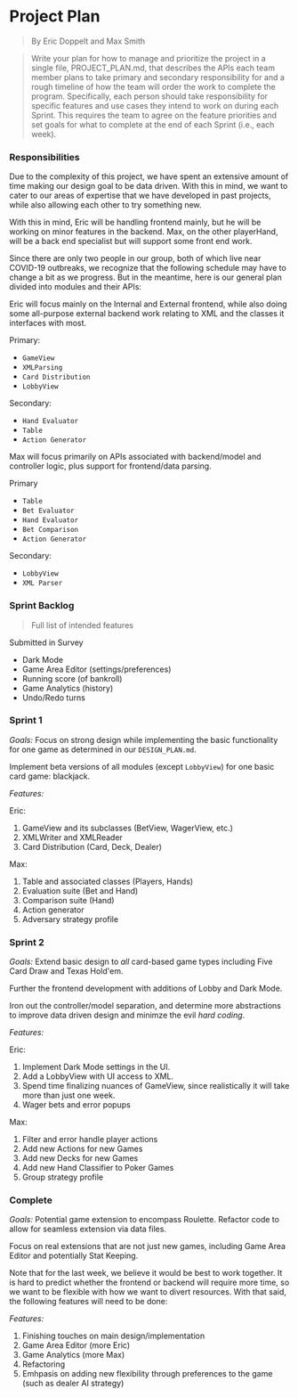 # Project Plan
> By Eric Doppelt and Max Smith

> Write your plan for how to manage and prioritize the project in a single file, PROJECT_PLAN.md, that describes the APIs each team member plans to take primary and secondary responsibility for and a rough timeline of how the team will order the work to complete the program. Specifically, each person should take responsibility for specific features and use cases they intend to work on during each Sprint. This requires the team to agree on the feature priorities and set goals for what to complete at the end of each Sprint (i.e., each week).

### Responsibilities

Due to the complexity of this project, we have spent an extensive amount of time making our design goal to be data driven. With this in mind, we want to cater to our areas of expertise that we have developed in past projects, while also allowing each other to try something new.

With this in mind, Eric will be handling frontend mainly, but he will be working on minor features in the backend. Max, on the other playerHand, will be a back end specialist but will support some front end work.

Since there are only two people in our group, both of which live near COVID-19 outbreaks, we recognize that the following schedule may have to change a bit as we progress. But in the meantime, here is our general plan divided into modules and their APIs:

Eric will focus mainly on the Internal and External frontend, while also doing some all-purpose external backend work relating to XML and the classes it interfaces with most.

Primary:
* `GameView`
* `XMLParsing`
* `Card Distribution`
* `LobbyView`

Secondary:
* `Hand Evaluator`
* `Table`
* `Action Generator`



Max will focus primarily on APIs associated with backend/model and controller logic, plus support for frontend/data parsing.

Primary
* `Table`
* `Bet Evaluator`
* `Hand Evaluator`
* `Bet Comparison`
* `Action Generator`

Secondary:
* `LobbyView`
* `XML Parser`


### Sprint Backlog
> Full list of intended features

Submitted in Survey
* Dark Mode
* Game Area Editor (settings/preferences)
* Running score (of bankroll)
* Game Analytics (history)
* Undo/Redo turns


### Sprint 1

*Goals:*
Focus on strong design while implementing the basic functionality for one game as determined in our `DESIGN_PLAN.md`.

Implement beta versions of all modules (except `LobbyView`) for one basic card game: blackjack.

*Features:*

Eric:
1. GameView and its subclasses (BetView, WagerView, etc.)
2. XMLWriter and XMLReader
3. Card Distribution (Card, Deck, Dealer)

Max:
1. Table and associated classes (Players, Hands)
2. Evaluation suite (Bet and Hand)
3. Comparison suite (Hand)
4. Action generator
5. Adversary strategy profile

### Sprint 2
*Goals:* 
Extend basic design to *all* card-based game types including Five Card Draw and Texas Hold'em.

Further the frontend development with additions of Lobby and Dark Mode.

Iron out the controller/model separation, and determine more abstractions to improve data driven design and minimze the evil *hard coding*.

*Features:*

Eric:
1. Implement Dark Mode settings in the UI.
2. Add a LobbyView with UI access to XML.
3. Spend time finalizing nuances of GameView, since realistically it will take more than just one week.
4. Wager bets and error popups

Max:
1. Filter and error handle player actions
2. Add new Actions for new Games
3. Add new Decks for new Games
4. Add new Hand Classifier to Poker Games
5. Group strategy profile

### Complete

*Goals:*
Potential game extension to encompass Roulette. Refactor code to allow for seamless extension via data files.

Focus on real extensions that are not just new games, including Game Area Editor and potentially Stat Keeping.

Note that for the last week, we believe it would be best to work together. It is hard to predict whether the frontend or backend will require more time, so we want to be flexible with how we want to divert resources. With that said, the following features will need to be done:

*Features:*
1. Finishing touches on main design/implementation
2. Game Area Editor (more Eric)
3. Game Analytics (more Max)
4. Refactoring
5. Emhpasis on adding new flexibility through preferences to the game (such as dealer AI strategy)
